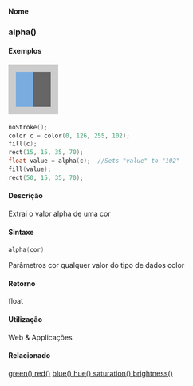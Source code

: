 
#### Nome
### alpha()

#### Exemplos
<img border="0" height="100" src="media/alpha_.gif" width="100"/>

```pde
noStroke(); 
color c = color(0, 126, 255, 102); 
fill(c); 
rect(15, 15, 35, 70); 
float value = alpha(c);  //Sets "value" to "102" 
fill(value); 
rect(50, 15, 35, 70); 

```

#### Descrição
Extrai o valor alpha de uma cor

#### Sintaxe
```pde
alpha(cor)

```
Parâmetros
cor
qualquer valor do tipo de dados color



#### Retorno

	
float

#### Utilização

	
Web & Applicações

#### Relacionado
[green() ](green_
)
[red()](red_
)
[blue() ](blue_
)
[hue() ](hue_
)
[saturation() ](saturation_
)
[brightness() ](brightness_
)

